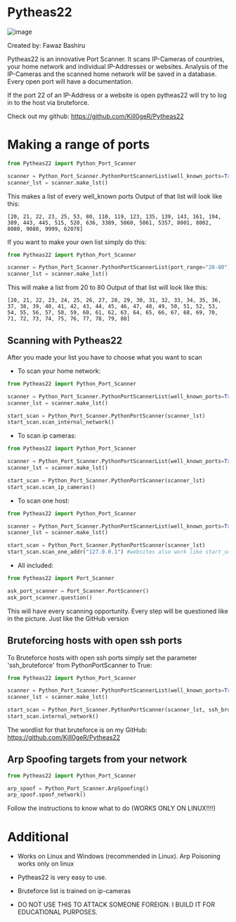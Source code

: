 Pytheas22
=========

![image](https://github.com/Kill0geR/KeyloggerScreenshot/assets/106278241/e0eccdd6-8a59-4d3a-aef6-0419719de5ac)


Created by: Fawaz Bashiru

Pytheas22 is an innovative Port Scanner. It scans IP-Cameras of countries, your home network and individual IP-Addresses or websites. Analysis of the IP-Cameras and the scanned home network will be saved in a database. Every open port will have a documentation.

If the port 22 of an IP-Address or a website is open pytheas22 will try to log in to the host via bruteforce.

Check out my github: https://github.com/Kill0geR/Pytheas22

Making a range of ports
=========
```python
from Pytheas22 import Python_Port_Scanner

scanner = Python_Port_Scanner.PythonPortScannerList(well_known_ports=True)
scanner_lst = scanner.make_lst()
```
This makes a list of every well_known ports
Output of that list will look like this:

```
[20, 21, 22, 23, 25, 53, 80, 110, 119, 123, 135, 139, 143, 161, 194, 389, 443, 445, 515, 520, 636, 3389, 5060, 5061, 5357, 8001, 8002, 8080, 9080, 9999, 62078]
```

If you want to make your own list simply do this:
```python
from Pytheas22 import Python_Port_Scanner

scanner = Python_Port_Scanner.PythonPortScannerList(port_range="20-80")
scanner_lst = scanner.make_lst()
```
This will make a list from 20 to 80
Output of that list will look like this:

```
[20, 21, 22, 23, 24, 25, 26, 27, 28, 29, 30, 31, 32, 33, 34, 35, 36, 37, 38, 39, 40, 41, 42, 43, 44, 45, 46, 47, 48, 49, 50, 51, 52, 53, 54, 55, 56, 57, 58, 59, 60, 61, 62, 63, 64, 65, 66, 67, 68, 69, 70, 71, 72, 73, 74, 75, 76, 77, 78, 79, 80]

```

Scanning with Pytheas22
---------------------
After you made your list you have to choose what you want to scan

* To scan your home network:

```python
from Pytheas22 import Python_Port_Scanner

scanner = Python_Port_Scanner.PythonPortScannerList(well_known_ports=True)
scanner_lst = scanner.make_lst()

start_scan = Python_Port_Scanner.PythonPortScanner(scanner_lst)
start_scan.scan_internal_network()
```

* To scan ip cameras:
```python
from Pytheas22 import Python_Port_Scanner

scanner = Python_Port_Scanner.PythonPortScannerList(well_known_ports=True)
scanner_lst = scanner.make_lst()

start_scan = Python_Port_Scanner.PythonPortScanner(scanner_lst)
start_scan.scan_ip_cameras()
```

* To scan one host:
```python
from Pytheas22 import Python_Port_Scanner

scanner = Python_Port_Scanner.PythonPortScannerList(well_known_ports=True)
scanner_lst = scanner.make_lst()

start_scan = Python_Port_Scanner.PythonPortScanner(scanner_lst)
start_scan.scan_one_addr("127.0.0.1") #websites also work like start_scan.scan_one_addr("https://google.com")
```

* All included:
````python
from Pytheas22 import Port_Scanner

ask_port_scanner = Port_Scanner.PortScanner()
ask_port_scanner.question()


````
This will have every scanning opportunity. Every step will be questioned like in the picture. Just like the GitHub version


Bruteforcing hosts with open ssh ports
---------------------------

To Bruteforce hosts with open ssh ports simply set the parameter 'ssh_bruteforce' from PythonPortScanner to True:
```python
from Pytheas22 import Python_Port_Scanner

scanner = Python_Port_Scanner.PythonPortScannerList(well_known_ports=True)
scanner_lst = scanner.make_lst()

start_scan = Python_Port_Scanner.PythonPortScanner(scanner_lst, ssh_bruteforce=True)
start_scan.internal_network()
```
The wordlist for that bruteforce is on my GitHub: https://github.com/Kill0geR/Pytheas22


Arp Spoofing targets from your network
----------------------------------------
```python
from Pytheas22 import Python_Port_Scanner

arp_spoof = Python_Port_Scanner.ArpSpoofing()
arp_spoof.spoof_network()
```
Follow the instructions to know what to do (WORKS ONLY ON LINUX!!!!)


Additional
==========
* Works on Linux and Windows (recommended in Linux). Arp Poisoning works only on linux

* Pytheas22 is very easy to use.

* Bruteforce list is trained on ip-cameras

* DO NOT USE THIS TO ATTACK SOMEONE FOREIGN. I BUILD IT FOR EDUCATIONAL PURPOSES.
